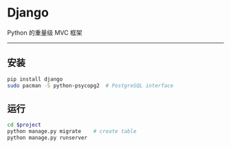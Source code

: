 # Django

Python 的重量级 MVC 框架

---

## 安装

```sh
pip install django
sudo pacman -S python-psycopg2  # PostgreSQL interface
```

## 运行

```sh
cd $project
python manage.py migrate    # create table
python manage.py runserver
```

